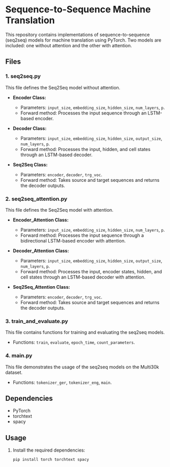 # Sequence-to-Sequence Machine Translation

This repository contains implementations of sequence-to-sequence (seq2seq) models for machine translation using PyTorch. Two models are included: one without attention and the other with attention.

## Files

### 1. seq2seq.py

This file defines the Seq2Seq model without attention.

- **Encoder Class:**
  - Parameters: `input_size`, `embedding_size`, `hidden_size`, `num_layers`, `p`.
  - Forward method: Processes the input sequence through an LSTM-based encoder.

- **Decoder Class:**
  - Parameters: `input_size`, `embedding_size`, `hidden_size`, `output_size`, `num_layers`, `p`.
  - Forward method: Processes the input, hidden, and cell states through an LSTM-based decoder.

- **Seq2Seq Class:**
  - Parameters: `encoder`, `decoder`, `trg_voc`.
  - Forward method: Takes source and target sequences and returns the decoder outputs.

### 2. seq2seq_attention.py

This file defines the Seq2Seq model with attention.

- **Encoder_Attention Class:**
  - Parameters: `input_size`, `embedding_size`, `hidden_size`, `num_layers`, `p`.
  - Forward method: Processes the input sequence through a bidirectional LSTM-based encoder with attention.

- **Decoder_Attention Class:**
  - Parameters: `input_size`, `embedding_size`, `hidden_size`, `output_size`, `num_layers`, `p`.
  - Forward method: Processes the input, encoder states, hidden, and cell states through an LSTM-based decoder with attention.

- **Seq2Seq_Attention Class:**
  - Parameters: `encoder`, `decoder`, `trg_voc`.
  - Forward method: Takes source and target sequences and returns the decoder outputs.

### 3. train_and_evaluate.py

This file contains functions for training and evaluating the seq2seq models.

- Functions: `train`, `evaluate`, `epoch_time`, `count_parameters`.

### 4. main.py

This file demonstrates the usage of the seq2seq models on the Multi30k dataset.

- Functions: `tokenizer_ger`, `tokenizer_eng`, `main`.

## Dependencies

- PyTorch
- torchtext
- spacy

## Usage

1. Install the required dependencies:

   ```bash
   pip install torch torchtext spacy
